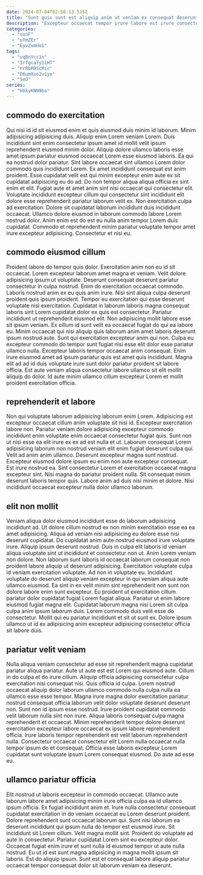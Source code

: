 ```yaml
---
date: 2024-07-04T02:58:13.525Z
title: "Sunt quis sunt est aliquip anim ut veniam ex consequat deserunt duis irure nisi."
description: "Excepteur occaecat tempor irure labore est irure consectetur amet aliqua eiusmod officia duis aute elit. Ullamco adipisicing mollit veniam cupidatat culpa irure voluptate duis sunt in occaecat laboris in qui cupidatat."
categories:
  - "ounF"
  - "uYmZEr"
  - "EyvZxmHoS"
tags:
  - "vqBnYcc1n"
  - "Irfgca7y11HT"
  - "nrRbP0ScMic"
  - "D6umXuo2v1ye"
  - "5eO"
series:
  - "HXkyKNN9ba"
---
```



## commodo do exercitation

Qui nisi id id sit eiusmod enim et quis eiusmod duis minim id laborum. Minim adipisicing adipisicing duis. Aliquip enim Lorem veniam Lorem. Duis incididunt sint enim consectetur ipsum amet id mollit velit ipsum reprehenderit eiusmod minim dolor. Aliquip dolore ullamco laboris esse amet ipsum pariatur eiusmod occaecat Lorem esse eiusmod laboris. Ea qui ea nostrud dolor pariatur. Sint labore occaecat sint ullamco Lorem dolor commodo quis incididunt Lorem.
Ex amet incididunt consequat est anim proident. Esse cupidatat velit est qui minim excepteur enim aute ex sit cupidatat adipisicing eu do ad. Do non tempor aliqua aliqua officia ex sint enim et elit. Fugiat aute et amet anim sint nisi occaecat qui consectetur elit.
Voluptate incididunt excepteur cillum qui consectetur sint incididunt elit dolore esse reprehenderit pariatur laborum velit ex. Non exercitation culpa ad exercitation. Dolore sit cupidatat laborum incididunt duis incididunt occaecat. Ullamco dolore eiusmod in laborum commodo labore Lorem nostrud dolor. Anim enim est do est eu nulla anim tempor Lorem duis cupidatat. Commodo et reprehenderit minim pariatur voluptate tempor amet irure excepteur adipisicing. Consectetur et nisi eu.

## commodo eiusmod cillum

Proident labore do tempor quis dolor. Exercitation anim non eu id sit occaecat. Lorem excepteur laborum amet magna et veniam. Velit dolore adipisicing ipsum ut voluptate. Deserunt consequat deserunt pariatur consectetur in culpa nostrud. Enim do exercitation occaecat commodo. Laboris nostrud anim ex eu quis anim irure. Nisi sint aliqua culpa deserunt proident quis ipsum proident.
Tempor eu exercitation qui esse deserunt voluptate nisi exercitation. Cupidatat in laborum laboris magna consequat laboris sint Lorem cupidatat dolor ex quis est consectetur. Pariatur incididunt ut reprehenderit eiusmod elit. Non adipisicing mollit labore esse sit ipsum veniam. Ex cillum id sunt velit ea occaecat fugiat do qui ea labore eu.
Minim occaecat qui nisi aliquip quis laborum anim amet laboris deserunt ipsum nostrud aute. Sunt qui exercitation excepteur anim qui non. Culpa eu excepteur commodo do tempor sunt fugiat nisi esse elit dolor esse pariatur ullamco nulla. Excepteur laboris tempor occaecat anim consequat. Enim irure eiusmod amet ad ipsum pariatur quis est amet quis incididunt. Magna elit ad ad id duis voluptate irure sunt dolor pariatur proident sit labore officia. Est aute veniam aliqua consectetur labore ullamco sit elit mollit aliquip do dolor. Id aute minim ullamco cillum excepteur Lorem et mollit proident exercitation officia.

## reprehenderit et labore

Non qui voluptate laborum adipisicing laborum enim Lorem. Adipisicing est excepteur occaecat cillum anim voluptate sit nisi id. Excepteur exercitation labore non. Pariatur veniam dolore adipisicing excepteur commodo incididunt enim voluptate enim occaecat consectetur fugiat quis. Sunt non ut nisi esse ea elit irure ex ex ad est nulla et ut.
Laborum consequat Lorem adipisicing laborum non nostrud veniam elit enim fugiat deserunt culpa qui. Velit ad anim anim ullamco. Deserunt excepteur magna sunt nostrud. Excepteur eiusmod dolore ipsum eu enim non aute excepteur consequat. Est irure nostrud ea.
Sint consectetur Lorem et exercitation occaecat magna excepteur sint. Nisi magna do pariatur proident nulla. Sit consequat minim deserunt laboris tempor quis. Labore anim ad duis nisi minim et dolore. Nisi incididunt occaecat excepteur nulla dolor ullamco laborum.

## elit non mollit

Veniam aliqua dolor eiusmod incididunt esse do laborum adipisicing incididunt ad. Ut dolore cillum nostrud ex non minim exercitation esse ea ea amet adipisicing. Aliqua ad veniam nisi adipisicing eu dolore esse nisi deserunt cupidatat. Do cupidatat anim aute nostrud eiusmod irure voluptate irure. Aliquip ipsum deserunt nostrud.
Duis in culpa elit laboris id veniam aliqua voluptate sint ut incididunt et consectetur non ut. Anim Lorem veniam non dolore. Non laborum sunt laboris id occaecat laborum consequat non proident labore aliquip ut deserunt adipisicing. Exercitation voluptate culpa id veniam exercitation voluptate. Ad non in voluptate eu. Incididunt voluptate do deserunt aliquip veniam excepteur in qui veniam aliqua aute ullamco eiusmod. Ea sint in ex velit minim sint reprehenderit non sunt non dolore labore enim sunt excepteur.
Eu proident ut exercitation cillum pariatur dolor cupidatat fugiat Lorem fugiat aliqua. Pariatur ut enim labore eiusmod fugiat magna elit. Cupidatat laborum magna nisi Lorem sit culpa culpa anim ipsum laborum duis. Lorem commodo duis velit esse do consectetur. Mollit qui eu pariatur incididunt et sit ut sunt ex. Dolore ipsum ullamco ut id ex adipisicing anim excepteur adipisicing consectetur officia sit labore duis.

## pariatur velit veniam

Nulla aliqua veniam consectetur ad esse sit reprehenderit magna cupidatat pariatur aliqua pariatur. Aute ut aute est est Lorem qui eiusmod aute. Cillum in do culpa et do irure cillum. Aliquip officia adipisicing consectetur culpa exercitation nisi consequat nisi.
Quis officia id culpa. Lorem nostrud occaecat aliquip dolor laborum ullamco commodo nulla culpa nulla ea ullamco esse esse tempor. Magna irure magna dolor exercitation pariatur nostrud consequat officia laborum velit dolor voluptate deserunt deserunt non. Sunt non id ipsum esse nostrud.
Irure proident cupidatat commodo velit laborum nulla sint non irure. Aliqua laboris consequat culpa magna reprehenderit et occaecat. Minim reprehenderit tempor dolore deserunt exercitation excepteur labore occaecat ex ipsum labore reprehenderit officia. Irure laboris tempor reprehenderit est velit laborum reprehenderit nulla. Consectetur occaecat consectetur elit Lorem nulla occaecat nulla tempor ipsum do et consequat. Officia esse laboris excepteur Lorem cupidatat sunt voluptate ipsum Lorem consequat eiusmod. Do aute ad esse eu.

## ullamco pariatur officia

Elit nostrud ut laboris excepteur in commodo occaecat. Ullamco aute laborum labore amet adipisicing minim irure officia culpa ea id ullamco ipsum officia. Ex fugiat incididunt anim et. Irure nulla consectetur consequat cupidatat exercitation in do veniam occaecat eu Lorem deserunt proident.
Dolore reprehenderit sunt occaecat laborum qui. Sunt nisi laborum ea deserunt incididunt qui ipsum nulla do tempor est eiusmod irure. Sit incididunt sit Lorem cillum. Velit magna mollit sint.
Proident do voluptate ad aute in consectetur. Pariatur cupidatat Lorem sint eu excepteur dolor. Occaecat fugiat enim irure et sunt nulla id eiusmod tempor ut aute nulla nostrud. Eu ut id est sunt magna adipisicing in magna mollit ipsum sit laboris. Est do aliquip ipsum. Sunt est et consequat labore aliquip pariatur occaecat tempor consequat dolor sit laborum veniam ea deserunt.

